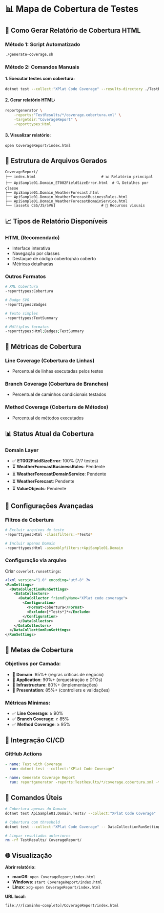 # 📊 Mapa de Cobertura de Testes

## 🎯 Como Gerar Relatório de Cobertura HTML

### **Método 1: Script Automatizado**
```bash
./generate-coverage.sh
```

### **Método 2: Comandos Manuais**

#### 1. Executar testes com cobertura:
```bash
dotnet test --collect:"XPlat Code Coverage" --results-directory ./TestResults
```

#### 2. Gerar relatório HTML:
```bash
reportgenerator \
    -reports:"TestResults/*/coverage.cobertura.xml" \
    -targetdir:"CoverageReport" \
    -reporttypes:Html
```

#### 3. Visualizar relatório:
```bash
open CoverageReport/index.html
```

## 📁 Estrutura de Arquivos Gerados

```
CoverageReport/
├── index.html                              # 📊 Relatório principal
├── ApiSample01.Domain_ET002FieldSizeError.html  # 🔍 Detalhes por classe
├── ApiSample01.Domain_WeatherForecast.html
├── ApiSample01.Domain_WeatherForecastBusinessRules.html
├── ApiSample01.Domain_WeatherForecastDomainService.html
└── [assets CSS/JS/SVG]                     # 🎨 Recursos visuais
```

## 📈 Tipos de Relatório Disponíveis

### **HTML** (Recomendado)
- Interface interativa
- Navegação por classes
- Destaque de código coberto/não coberto
- Métricas detalhadas

### **Outros Formatos**
```bash
# XML Cobertura
-reporttypes:Cobertura

# Badge SVG
-reporttypes:Badges

# Texto simples
-reporttypes:TextSummary

# Múltiplos formatos
-reporttypes:Html;Badges;TextSummary
```

## 🎯 Métricas de Cobertura

### **Line Coverage** (Cobertura de Linhas)
- Percentual de linhas executadas pelos testes

### **Branch Coverage** (Cobertura de Branches)
- Percentual de caminhos condicionais testados

### **Method Coverage** (Cobertura de Métodos)
- Percentual de métodos executados

## 📊 Status Atual da Cobertura

### **Domain Layer**
- ✅ **ET002FieldSizeError**: 100% (7/7 testes)
- ⏳ **WeatherForecastBusinessRules**: Pendente
- ⏳ **WeatherForecastDomainService**: Pendente
- ⏳ **WeatherForecast**: Pendente
- ⏳ **ValueObjects**: Pendente

## 🔧 Configurações Avançadas

### **Filtros de Cobertura**
```bash
# Excluir arquivos de teste
-reporttypes:Html -classfilters:-*Tests*

# Incluir apenas Domain
-reporttypes:Html -assemblyfilters:+ApiSample01.Domain
```

### **Configuração via arquivo**
Criar `coverlet.runsettings`:
```xml
<?xml version="1.0" encoding="utf-8" ?>
<RunSettings>
  <DataCollectionRunSettings>
    <DataCollectors>
      <DataCollector friendlyName="XPlat code coverage">
        <Configuration>
          <Format>cobertura</Format>
          <Exclude>[*Tests*]*</Exclude>
        </Configuration>
      </DataCollector>
    </DataCollectors>
  </DataCollectionRunSettings>
</RunSettings>
```

## 🎯 Metas de Cobertura

### **Objetivos por Camada:**
- 🎯 **Domain**: 95%+ (regras críticas de negócio)
- 🎯 **Application**: 90%+ (orquestração e DTOs)
- 🎯 **Infrastructure**: 80%+ (implementações)
- 🎯 **Presentation**: 85%+ (controllers e validações)

### **Métricas Mínimas:**
- ✅ **Line Coverage**: ≥ 90%
- ✅ **Branch Coverage**: ≥ 85%
- ✅ **Method Coverage**: ≥ 95%

## 🚀 Integração CI/CD

### **GitHub Actions**
```yaml
- name: Test with Coverage
  run: dotnet test --collect:"XPlat Code Coverage"
  
- name: Generate Coverage Report
  run: reportgenerator -reports:TestResults/*/coverage.cobertura.xml -targetdir:CoverageReport -reporttypes:Html
```

## 📝 Comandos Úteis

```bash
# Cobertura apenas do Domain
dotnet test ApiSample01.Domain.Tests/ --collect:"XPlat Code Coverage"

# Cobertura com threshold
dotnet test --collect:"XPlat Code Coverage" -- DataCollectionRunSettings.DataCollectors.DataCollector.Configuration.Threshold=90

# Limpar resultados anteriores
rm -rf TestResults/ CoverageReport/
```

## 🌐 Visualização

**Abrir relatório:**
- **macOS**: `open CoverageReport/index.html`
- **Windows**: `start CoverageReport/index.html`
- **Linux**: `xdg-open CoverageReport/index.html`

**URL local:**
```
file:///[caminho-completo]/CoverageReport/index.html
```
